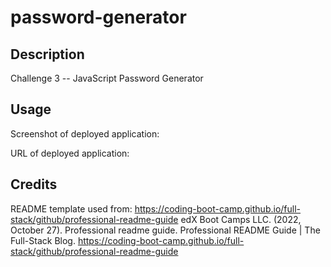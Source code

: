 # password-generator

## Description
Challenge 3 -- JavaScript Password Generator

<!-- Provide a short description explaining the what, why, and how of your project. Use the following questions as a guide:

- What was your motivation?
- Why did you build this project? (Note: the answer is not "Because it was a homework assignment.")
- What problem does it solve?
- What did you learn? -->

## Usage

Screenshot of deployed application:

<!-- ![Screenshot of Password Generator Website](./) -->

URL of deployed application: 
<!-- url -->

## Credits

README template used from: https://coding-boot-camp.github.io/full-stack/github/professional-readme-guide 
	edX Boot Camps LLC. (2022, October 27). Professional readme guide. Professional README Guide | The Full-Stack Blog. https://coding-boot-camp.github.io/full-stack/github/professional-readme-guide 